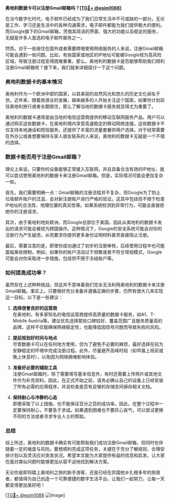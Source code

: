 **奥地利数据卡可以注册Gmail邮箱吗？[[TG💪+ @esim1088](https://t.me/s/esim1088)]**

在当今数字化时代，电子邮件已经成为了我们日常生活中不可或缺的一部分。无论是工作、学习还是生活中的各种沟通需求，电子邮件都能为我们提供极大的便利。而Google旗下的Gmail邮箱，凭借其简洁的界面、强大的功能以及稳定的服务，无疑是许多人首选的电子邮件服务之一。

然而，对于一些居住在国外或者需要跨境使用网络服务的人来说，注册Gmail邮箱可能会遇到一些问题。比如，有些国家或地区的IP地址可能被Google视为高风险区域，导致注册过程变得困难重重。那么，奥地利的数据卡是否能够帮助我们顺利注册Gmail邮箱呢？接下来，我们就来详细探讨一下这个问题。

### 奥地利数据卡的基本情况

奥地利作为一个欧洲中部的国家，以其美丽的自然风光和悠久的历史文化闻名于世。近年来，随着旅游业的发展，越来越多的人开始关注这个国家。如果你计划前往奥地利旅行或者长期居住，那么了解当地的数据卡服务就显得尤为重要了。

奥地利的数据卡通常是由当地的电信运营商提供的移动互联网服务产品。用户可以通过购买这些数据卡，在奥地利境内享受高速稳定的移动网络连接。这些数据卡不仅支持本地通话和短信服务，还提供了丰富的流量套餐供用户选择。对于经常需要在外办公或者想要保持与家人朋友联系的人来说，奥地利的数据卡无疑是一个不错的选择。

### 数据卡能否用于注册Gmail邮箱？

理论上来说，只要你的设备能够正常接入互联网，并且具备合法有效的IP地址，就可以尝试使用奥地利的数据卡来注册Gmail邮箱。但是，实际情况可能会更加复杂一些。

首先，我们需要明确一点：Gmail邮箱的注册流程并不复杂，但Google为了防止垃圾邮件账户的泛滥，会对新注册账户进行严格的验证。这其中包括但不限于检查IP地址的合法性、地理位置的真实性等。如果系统检测到异常行为，可能会直接拒绝你的注册请求。

其次，由于奥地利地处欧洲，而Google总部位于美国，因此从奥地利的数据卡发出的请求可能会被视为跨国操作。这种情况下，Google的安全系统可能会对你的注册行为产生疑虑，从而要求你提供更多身份证明材料甚至直接阻止注册。

最后，需要注意的是，即使你成功通过了初步的注册审核，后续使用过程中也可能面临某些限制。例如，如果你的账户活动过于频繁或者不符合常规模式，Google可能会对你采取进一步措施，包括但不限于冻结账户等。

### 如何提高成功率？

虽然存在上述种种挑战，但这并不意味着我们完全无法利用奥地利的数据卡来注册Gmail邮箱。事实上，只要做好充分准备并遵循正确的步骤，仍然有很大几率实现这一目标。以下是一些建议：

1. **选择信誉良好的运营商**  
   在奥地利，有多家知名的电信运营商提供高质量的数据卡服务，如A1、T-Mobile Austria等。建议优先选择那些口碑较好、覆盖范围广且服务质量高的品牌。这样不仅能确保网络稳定性，也能降低因信号问题而导致失败的风险。

2. **提前规划好时间与地点**  
   尽管数据卡可以在任何地方使用，但为了避免不必要的麻烦，最好选择在较为安静稳定的环境中完成注册过程。此外，尽量避开高峰时段（如早晨上班前或晚上休息时），以免因为网络拥堵影响体验。

3. **准备好必要的辅助工具**  
   注册Gmail邮箱时，除了需要填写基本信息外，有时还需要上传照片或其他文件作为补充资料。因此，在正式开始之前，请务必确认自己的设备上已经安装了所有必需的应用程序，并且检查是否有足够的存储空间保存相关文档。

4. **保持耐心与冷静的心态**  
   即便采取了以上措施，也不能保证百分之百的成功率。因此，在整个过程中一定要保持耐心，不要急于求成。如果遇到困难也不要灰心丧气，可以尝试更换不同的方法或者寻求专业人士的帮助。

### 总结

综上所述，奥地利的数据卡确实有可能帮助我们成功注册Gmail邮箱，但同时也伴随着一定的难度与风险。要想顺利完成这项任务，关键在于充分了解规则、合理安排计划以及灵活应对突发状况。希望本文能为大家提供有益的信息和启发，让大家在面对类似问题时能够更加从容不迫地找到解决方案。

无论你是即将踏上奥地利之旅的新手游客，还是已经在异国他乡扎根多年的旅居者，都值得为自己创造一个可靠便捷的数字生活平台。让我们一起努力，让每一天都变得更加美好吧！

[[TG💪+ @esim1088](https://t.me/s/esim1088) ![Image](https://i.postimg.cc/4NQfJmqS/Snipaste-2025-05-13-00-14-12.png)]